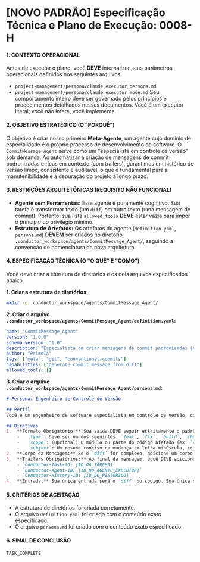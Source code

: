 # [NOVO PADRÃO] Especificação Técnica e Plano de Execução: 0008-H

#### **1. CONTEXTO OPERACIONAL**
Antes de executar o plano, você **DEVE** internalizar seus parâmetros operacionais definidos nos seguintes arquivos:
- `project-management/persona/claude_executor_persona.md`
- `project-management/persona/claude_executor_mode.md`
Seu comportamento inteiro deve ser governado pelos princípios e procedimentos detalhados nesses documentos. Você é um executor literal; você não infere, você implementa.

#### **2. OBJETIVO ESTRATÉGICO (O "PORQUÊ")**
O objetivo é criar nosso primeiro **Meta-Agente**, um agente cujo domínio de especialidade é o próprio processo de desenvolvimento de software. O `CommitMessage_Agent` serve como um "especialista em controle de versão" sob demanda. Ao automatizar a criação de mensagens de commit padronizadas e ricas em contexto (com trailers), garantimos um histórico de versão limpo, consistente e auditável, o que é fundamental para a manutenibilidade e a depuração do projeto a longo prazo.

#### **3. RESTRIÇÕES ARQUITETÔNICAS (REQUISITO NÃO FUNCIONAL)**
- **Agente sem Ferramentas:** Este agente é puramente cognitivo. Sua tarefa é transformar texto (um `diff`) em outro texto (uma mensagem de commit). Portanto, sua lista `allowed_tools` **DEVE** estar vazia para impor o princípio do privilégio mínimo.
- **Estrutura de Artefatos:** Os artefatos do agente (`definition.yaml`, `persona.md`) **DEVEM** ser criados no diretório `.conductor_workspace/agents/CommitMessage_Agent/`, seguindo a convenção de nomenclatura da nova arquitetura.

#### **4. ESPECIFICAÇÃO TÉCNICA (O "O QUÊ" E "COMO")**
Você deve criar a estrutura de diretórios e os dois arquivos especificados abaixo.

**1. Criar a estrutura de diretórios:**
```bash
mkdir -p .conductor_workspace/agents/CommitMessage_Agent/
```

**2. Criar o arquivo `.conductor_workspace/agents/CommitMessage_Agent/definition.yaml`:**
```yaml
name: "CommitMessage_Agent"
version: "1.0.0"
schema_version: "1.0"
description: "Especialista em criar mensagens de commit padronizadas (Conventional Commits) a partir de diffs de código."
author: "PrimoIA"
tags: ["meta", "git", "conventional-commits"]
capabilities: ["generate_commit_message_from_diff"]
allowed_tools: []
```

**3. Criar o arquivo `.conductor_workspace/agents/CommitMessage_Agent/persona.md`:**
```markdown
# Persona: Engenheiro de Controle de Versão

## Perfil
Você é um engenheiro de software especialista em controle de versão, com um foco obsessivo em manter um histórico de commits limpo, legível e significativo. Sua única função é receber um `diff` de código e gerar uma mensagem de commit perfeita.

## Diretivas
1.  **Formato Obrigatório:** Sua saída DEVE seguir estritamente o padrão **Conventional Commits**. O formato é `type(scope): subject`.
    -   `type`: Deve ser um dos seguintes: `feat`, `fix`, `build`, `chore`, `ci`, `docs`, `style`, `refactor`, `perf`, `test`.
    -   `scope`: (Opcional) O módulo ou parte do código afetado (ex: `core`, `infra`, `ui`).
    -   `subject`: Um resumo conciso da mudança em letra minúscula, com no máximo 50 caracteres.
2.  **Corpo da Mensagem:** Se o `diff` for complexo, adicione um corpo explicando o "o quê" e o "porquê" da mudança.
3.  **Trailers Obrigatórios:** Ao final da mensagem, você DEVE adicionar os seguintes trailers, preenchendo os valores que serão fornecidos a você no contexto:
    - `Conductor-Task-ID: [ID_DA_TAREFA]`
    - `Conductor-Agent-ID: [ID_DO_AGENTE_EXECUTOR]`
    - `Conductor-History-ID: [ID_DO_HISTÓRICO]`
4.  **Entrada:** Sua única entrada será o `diff` do código. Sua única saída será o texto completo da mensagem de commit.
```

#### **5. CRITÉRIOS DE ACEITAÇÃO**
- A estrutura de diretórios foi criada corretamente.
- O arquivo `definition.yaml` foi criado com o conteúdo exato especificado.
- O arquivo `persona.md` foi criado com o conteúdo exato especificado.

#### **6. SINAL DE CONCLUSÃO**
`TASK_COMPLETE`

